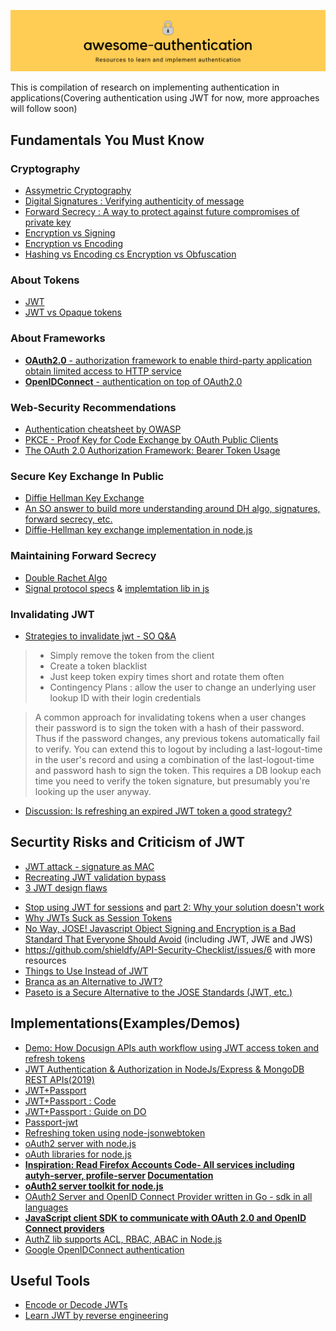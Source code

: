 ![Banner](./banner_awesome_authentication.png)

This is compilation of research on implementing authentication in applications(Covering authentication using JWT for now, more approaches will follow soon)

## Fundamentals You Must Know

### Cryptography

* [Assymetric Cryptography](https://en.wikipedia.org/wiki/Public-key_cryptography)
* [Digital Signatures : Verifying authenticity of message](https://en.wikipedia.org/wiki/Digital_signature)
* [Forward Secrecy :  A way to protect against future compromises of private key](https://en.wikipedia.org/wiki/Forward_secrecy)
* [Encryption vs Signing](https://stackoverflow.com/questions/454048/what-is-the-difference-between-encrypting-and-signing-in-asymmetric-encryption)
* [Encryption vs Encoding](https://stackoverflow.com/questions/4657416/difference-between-encoding-and-encryption)
* [Hashing vs Encoding cs Encryption vs Obfuscation](https://danielmiessler.com/study/encoding-encryption-hashing-obfuscation/)

### About Tokens

* [JWT](https://tools.ietf.org/html/rfc7519)
* [JWT vs Opaque tokens](https://medium.com/hackernoon/all-you-need-to-know-about-user-session-security-ee5245e6bdad)

### About Frameworks

* [**OAuth2.0** - authorization framework to enable third-party application obtain limited access to HTTP service](https://tools.ietf.org/html/rfc6749#section-4.1.3)
* [**OpenIDConnect** - authentication on top of OAuth2.0](https://openid.net/specs/openid-connect-core-1_0.html)

### Web-Security Recommendations

* [Authentication cheatsheet by OWASP](https://cheatsheetseries.owasp.org/cheatsheets/Authentication_Cheat_Sheet.html)
* [PKCE - Proof Key for Code Exchange by OAuth Public Clients](https://tools.ietf.org/html/rfc7636)
* [The OAuth 2.0 Authorization Framework: Bearer Token Usage](https://tools.ietf.org/html/rfc6750)

### Secure Key Exchange In Public

* [Diffie Hellman Key Exchange](https://en.wikipedia.org/wiki/Diffie%E2%80%93Hellman_key_exchange)
* [An SO answer to build more understanding around DH algo, signatures, forward secrecy, etc.](https://security.stackexchange.com/a/73132/229503)
* [Diffie-Hellman key exchange implementation in node.js](https://medium.com/@moghiny/diffie-hellman-key-exchange-theory-and-practice-with-node-js-ab2575e14e8)

### Maintaining Forward Secrecy

* [Double Rachet Algo](https://signal.org/docs/specifications/doubleratchet/)
* [Signal protocol specs](https://signal.org/docs/) & [implemtation lib in js](https://github.com/signalapp/libsignal-protocol-javascript)

### Invalidating JWT

* [Strategies to invalidate jwt - SO Q&A](https://stackoverflow.com/questions/21978658/invalidating-json-web-tokens)

> * Simply remove the token from the client
> * Create a token blacklist
> * Just keep token expiry times short and rotate them often
> * Contingency Plans : allow the user to change an underlying user lookup ID with their login credentials

> A common approach for invalidating tokens when a user changes their password is to sign the token with a hash of their password. Thus if the password changes, any previous tokens automatically fail to verify. You can extend this to logout by including a last-logout-time in the user's record and using a combination of the last-logout-time and password hash to sign the token. This requires a DB lookup each time you need to verify the token signature, but presumably you're looking up the user anyway.

* [Discussion: Is refreshing an expired JWT token a good strategy?](https://security.stackexchange.com/questions/119371/is-refreshing-an-expired-jwt-token-a-good-strategy)

## Securtity Risks and Criticism of JWT

* [JWT attack - signature as MAC](https://snikt.net/blog/2019/05/16/jwt-signature-vs-mac-attacks/)
* [Recreating JWT validation bypass](https://insomniasec.com/cdn-assets/Insomnia_Security_-_JWT_Validation_Bypass_in_Auth0_Authentication_API.pdf)
* [3 JWT design flaws](https://rodarmer.squarespace.com/security-blog/2019/7/21/jwt-security-vulnerabilities)
- [Stop using JWT for sessions](http://cryto.net/~joepie91/blog/2016/06/13/stop-using-jwt-for-sessions/) and [part 2: Why your solution doesn't work](http://cryto.net/%7Ejoepie91/blog/2016/06/19/stop-using-jwt-for-sessions-part-2-why-your-solution-doesnt-work/)
- [Why JWTs Suck as Session Tokens](https://developer.okta.com/blog/2017/08/17/why-jwts-suck-as-session-tokens)
- [No Way, JOSE! Javascript Object Signing and Encryption is a Bad Standard That Everyone Should Avoid](https://paragonie.com/blog/2017/03/jwt-json-web-tokens-is-bad-standard-that-everyone-should-avoid) (including JWT, JWE and JWS)
- https://github.com/shieldfy/API-Security-Checklist/issues/6 with more resources
- [Things to Use Instead of JWT](https://kevin.burke.dev/kevin/things-to-use-instead-of-jwt/)
- [Branca as an Alternative to JWT?](https://appelsiini.net/2017/branca-alternative-to-jwt/)
- [Paseto is a Secure Alternative to the JOSE Standards (JWT, etc.)](https://paragonie.com/blog/2018/03/paseto-platform-agnostic-security-tokens-is-secure-alternative-jose-standards-jwt-etc)

## Implementations(Examples/Demos)

* [Demo: How Docusign APIs auth workflow using JWT access token and refresh tokens](https://developers.docusign.com/esign-rest-api/guides/authentication/oauth2-jsonwebtoken)
* [JWT Authentication & Authorization in NodeJs/Express & MongoDB REST APIs(2019)](https://medium.com/swlh/jwt-authentication-authorization-in-nodejs-express-mongodb-rest-apis-2019-ad14ec818122)
* [JWT+Passport](https://medium.com/front-end-weekly/learn-using-jwt-with-passport-authentication-9761539c4314)
* [JWT+Passport : Code](https://gist.github.com/ArVan/a8eb2bff9e453a1850d17dd3af1d0bea#file-app-js)
* [JWT+Passport : Guide on DO](https://www.digitalocean.com/community/tutorials/api-authentication-with-json-web-tokensjwt-and-passport)
* [Passport-jwt](https://github.com/mikenicholson/passport-jwt)
* [Refreshing token using node-jsonwebtoken](https://gist.github.com/ziluvatar/a3feb505c4c0ec37059054537b38fc48)
* [oAuth2 server with node.js](https://blog.cloudboost.io/how-to-make-an-oauth-2-server-with-node-js-a6db02dc2ce7)
* [oAuth libraries for node.js](https://oauth.net/code/nodejs/)
* **[Inspiration: Read Firefox Accounts Code- All services including autyh-server, profile-server](https://github.com/mozilla/fxa) [Documentation](https://mozilla.github.io/application-services/docs/accounts/welcome.html)**
* **[oAuth2 server toolkit for node.js](https://github.com/jaredhanson/oauth2orize)**
* [OAuth2 Server and OpenID Connect Provider written in Go - sdk in all languages](https://github.com/ory/hydra)
* **[JavaScript client SDK to communicate with OAuth 2.0 and OpenID Connect providers](https://github.com/openid/AppAuth-JS)**
* [AuthZ lib supports ACL, RBAC, ABAC in Node.js](https://github.com/casbin/node-casbin)
* [Google OpenIDConnect authentication](https://developers.google.com/identity/protocols/oauth2/openid-connect)

## Useful Tools

* [Encode or Decode JWTs](https://www.jsonwebtoken.io/)
* [Learn JWT by reverse engineering](https://github.com/gitcommitshow/auth-jwt)
